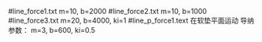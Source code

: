 #line_force1.txt
m=10, b=2000
#line_force2.txt
m=10, b=1000
#line_force3.txt
m=20, b=4000, ki=1
#line_p_force1.text
在软垫平面运动
导纳参数：
m=3, b=600, ki=0.5
